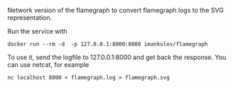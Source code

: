 Network version of the flamegraph to convert flamegraph logs to the SVG
representation.

Run the service with

    docker run --rm -d  -p 127.0.0.1:8000:8000 imankulov/flamegraph

To use it, send the logfile to 127.0.0.1:8000 and get back the response. You
can use netcat, for example

    nc localhost 8000 < flamegraph.log > flamegraph.svg
